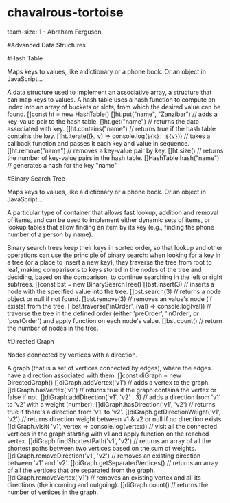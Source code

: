 # chavalrous-tortoise

  team-size: 1 - Abraham Ferguson  

#Advanced Data Structures

#Hash Table

  Maps keys to values, like a dictionary or a phone book. Or an object in JavaScript...

  A data structure used to implement an associative array, a structure that can map keys to values. A hash table uses a hash function to compute an index into an array of buckets or slots, from which the desired value can be found.
    []const ht = new HashTable()
    []ht.put("name", "Zanzibar")  // adds a key-value pair to the hash table.
    []ht.get("name")              // returns the data associated with key.
    []ht.contains("name")         // returns true if the hash table contains the key.
    []ht.iterate((k, v) => console.log(`${k}: ${v}`)) // takes a callback function and passes it each key and value in sequence.
    []ht.remove("name")           // removes a key-value pair by key.
    []ht.size()                   // returns the number of key-value pairs in the hash table.
    []HashTable.hash("name")      // generates a hash for the key "name"

#Binary Search Tree

  Maps keys to values, like a dictionary or a phone book. Or an object in JavaScript...

  A particular type of container that allows fast lookup, addition and removal of items, and can be used to implement either dynamic sets of items, or lookup tables that allow finding an item by its key (e.g., finding the phone number of a person by name).

  Binary search trees keep their keys in sorted order, so that lookup and other operations can use the principle of binary search: when looking for a key in a tree (or a place to insert a new key), they traverse the tree from root to leaf, making comparisons to keys stored in the nodes of the tree and deciding, based on the comparison, to continue searching in the left or right subtrees.
    []const bst = new BinarySearchTree()
    []bst.insert(3)  // inserts a node with the specified value into the tree.
    []bst.search(3)  // returns a node object or null if not found.
    []bst.remove(3)  // removes an value's node (if exists) from the tree.
    []bst.traverse('inOrder', (val) => console.log(val)) // traverse the tree in the defined order (either 'preOrder', 'inOrder', or 'postOrder') and apply function on each node's value.
    []bst.count()    // return the number of nodes in the tree.


#Directed Graph

  Nodes connected by vertices with a direction.

  A graph (that is a set of vertices connected by edges), where the edges have a direction associated with them.
    []const diGraph = new DirectedGraph()
    []diGraph.addVertex('v1')               // adds a vertex to the graph.
    []diGraph.hasVertex('v1')               // returns true if the graph contains the vertex or false if not.
    []diGraph.addDirection('v1', 'v2' , 3)  // adds a direction from 'v1' to 'v2' with a weight (number).
    []diGraph.hasDirection('v1', 'v2')      // returns true if there's a direction from 'v1' to 'v2'.
    []diGraph.getDirectionWeight('v1', 'v2') // returns direction weight between v1 & v2 or null if no direction exists.
    []diGraph.visit( 'v1', vertex => console.log(vertex)) // visit all the connected vertices in the graph starting with v1 and apply function on the reached vertex.
    []diGraph.findShortestPath('v1', 'v2')  // returns an array of all the shortest paths between two vertices based on the sum of weights.
    []diGraph.removeDirection('v1', 'v2')   // removes an existing direction between 'v1' and 'v2'.
    []diGraph.getSeparatedVertices()        // returns an array of all the vertices that are separated from the graph.
    []diGraph.removeVertex('v1')            // removes an existing vertex and all its directions (the incoming and outgoing).
    []diGraph.count()                       // returns the number of vertices in the graph.
